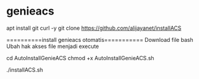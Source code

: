 # genieacs
apt install git curl -y
git clone https://github.com/alijayanet/installACS

==========install genieacs otomatis===========
Download file bash Ubah hak akses file menjadi execute

cd AutoInstallGenieACS
chmod +x AutoInstallGenieACS.sh

./installACS.sh

